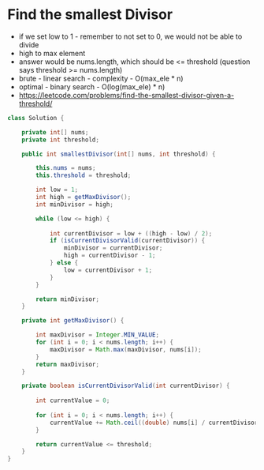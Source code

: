 # Find the smallest Divisor

- if we set low to 1 - remember to not set to 0, we would not be able to divide
- high to max element
- answer would be nums.length, which should be <= threshold (question says threshold >= nums.length)
- brute - linear search - complexity - O(max_ele * n)
- optimal - binary search - O(log(max_ele) * n)
- https://leetcode.com/problems/find-the-smallest-divisor-given-a-threshold/

```java
class Solution {

    private int[] nums;
    private int threshold;

    public int smallestDivisor(int[] nums, int threshold) {

        this.nums = nums;
        this.threshold = threshold;

        int low = 1;
        int high = getMaxDivisor();
        int minDivisor = high;

        while (low <= high) {
            
            int currentDivisor = low + ((high - low) / 2);
            if (isCurrentDivisorValid(currentDivisor)) {
                minDivisor = currentDivisor;
                high = currentDivisor - 1;
            } else {
                low = currentDivisor + 1;
            }
        }

        return minDivisor;
    }

    private int getMaxDivisor() {

        int maxDivisor = Integer.MIN_VALUE;
        for (int i = 0; i < nums.length; i++) {
            maxDivisor = Math.max(maxDivisor, nums[i]);
        }
        return maxDivisor;
    }

    private boolean isCurrentDivisorValid(int currentDivisor) {
        
        int currentValue = 0;
        
        for (int i = 0; i < nums.length; i++) {
            currentValue += Math.ceil((double) nums[i] / currentDivisor);
        }

        return currentValue <= threshold;
    }
}
```
